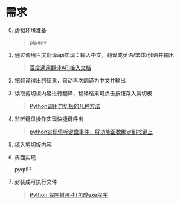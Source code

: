 # 需求

0. 虚拟环境准备

    > pipenv

1. 通过调用百度翻译api实现：输入中文，翻译成英语/繁体/俄语并输出

    > [百度通用翻译API接入文档](http://api.fanyi.baidu.com/product/113)

2. 把翻译得出的结果，自动再次翻译为中文并输出
3. 读取剪切板内容进行翻译，翻译结果可点击按钮存入剪切板

    > [Python调用剪切板的几种方法](https://blog.csdn.net/Eric_Eric__/article/details/128925430)

4. 监听键盘操作实现快捷键呼出

    > [python实现侦听键盘事件，将功能函数绑定到按键上](https://blog.csdn.net/Gu_fCSDN/article/details/104708248)

5. 填入剪切板内容
6. 界面实现

    pyqt5?

7. 封装成可执行文件

    > [Python 程序封装-打包成exe程序](https://blog.csdn.net/NBDwo/article/details/115429859)
